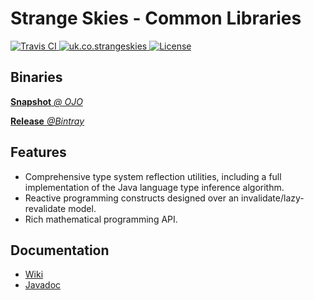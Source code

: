 # Strange Skies - Common Libraries

<a href="https://travis-ci.org/StrangeSkies/uk.co.strangeskies">
  <img src="http://img.shields.io/travis/StrangeSkies/uk.co.strangeskies.svg"
      alt="Travis CI">
</a>
<a href="https://bintray.com/strangeskies/uk.co.strangeskies/uk.co.strangeskies">
  <img src="https://img.shields.io/bintray/v/strangeskies/uk.co.strangeskies/uk.co.strangeskies.svg"
      alt="uk.co.strangeskies">
</a>
<a href="https://tldrlegal.com/license/gnu-lesser-general-public-license-v3-(lgpl-3)">
  <img src="https://img.shields.io/github/license/StrangeSkies/uk.co.strangeskies.svg"
      alt="License">
</a>

## Binaries

[**Snapshot** *@ OJO*](https://oss.jfrog.org/artifactory/simple/libs-snapshot/uk/co/strangeskies/)

[**Release** *@Bintray*](https://bintray.com/strangeskies/uk.co.strangeskies)

## Features

* Comprehensive type system reflection utilities, including a full implementation of the Java language type inference algorithm.
* Reactive programming constructs designed over an invalidate/lazy-revalidate model.
* Rich mathematical programming API.

## Documentation

* [Wiki](https://github.com/StrangeSkies/uk.co.strangeskies/wiki)
* [Javadoc](https://strangeskies.github.io/uk.co.strangeskies/)
